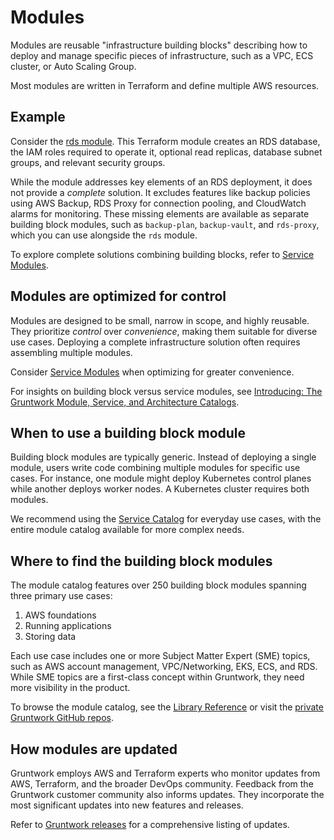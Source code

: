 # Modules

Modules are reusable "infrastructure building blocks" describing how to deploy and manage specific pieces of infrastructure, such as a VPC, ECS cluster, or Auto Scaling Group.

Most modules are written in Terraform and define multiple AWS resources.

## Example

Consider the [rds module](/reference/modules/terraform-aws-data-storage/rds). This Terraform module creates an RDS database, the IAM roles required to operate it, optional read replicas, database subnet groups, and relevant security groups.

While the module addresses key elements of an RDS deployment, it does not provide a _complete_ solution. It excludes features like backup policies using AWS Backup, RDS Proxy for connection pooling, and CloudWatch alarms for monitoring. These missing elements are available as separate building block modules, such as `backup-plan`, `backup-vault`, and `rds-proxy`, which you can use alongside the `rds` module.

To explore complete solutions combining building blocks, refer to [Service Modules](/2.0/docs/library/concepts/service-modules).

## Modules are optimized for control

Modules are designed to be small, narrow in scope, and highly reusable. They prioritize _control_ over _convenience_, making them suitable for diverse use cases. Deploying a complete infrastructure solution often requires assembling multiple modules.

Consider [Service Modules](/2.0/docs/library/concepts/service-modules) when optimizing for greater convenience.

For insights on building block versus service modules, see [Introducing: The Gruntwork Module, Service, and Architecture Catalogs](https://blog.gruntwork.io/introducing-the-gruntwork-module-service-and-architecture-catalogs-eb3a21b99f70).

## When to use a building block module

Building block modules are typically generic. Instead of deploying a single module, users write code combining multiple modules for specific use cases. For instance, one module might deploy Kubernetes control planes while another deploys worker nodes. A Kubernetes cluster requires both modules.

We recommend using the [Service Catalog](/2.0/docs/library/concepts/service-modules) for everyday use cases, with the entire module catalog available for more complex needs.

## Where to find the building block modules

The module catalog features over 250 building block modules spanning three primary use cases:

1. AWS foundations
2. Running applications
3. Storing data

Each use case includes one or more Subject Matter Expert (SME) topics, such as AWS account management, VPC/Networking, EKS, ECS, and RDS. While SME topics are a first-class concept within Gruntwork, they need more visibility in the product.

To browse the module catalog, see the [Library Reference](/library/reference) or visit the [private Gruntwork GitHub repos](https://github.com/orgs/gruntwork-io/repositories?q=&type=private&language=&sort=).

## How modules are updated

Gruntwork employs AWS and Terraform experts who monitor updates from AWS, Terraform, and the broader DevOps community. Feedback from the Gruntwork customer community also informs updates. They incorporate the most significant updates into new features and releases.

Refer to [Gruntwork releases](/guides/stay-up-to-date/#gruntwork-releases) for a comprehensive listing of updates.
